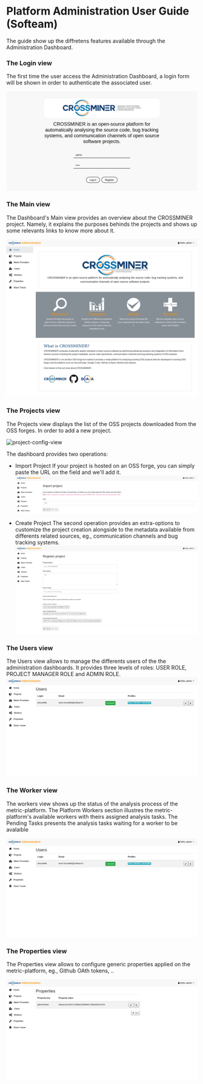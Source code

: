 # Platform Administration User Guide (Softeam)
The guide show up the diffretens features available through the Administration Dashboard.

### The Login view
The first time the user access the Administration Dashboard, a login form will be shown in order to authenticate the associated user.

![login-view](./screenshots/login-view.png)

### The Main view
The Dashboard's Main view provides an overview about the CROSSMINER project. Namely, it explains the purposes behinds the projects and shows up some relevants links to know more about it.

![main-view](./screenshots/main-view.png)

### The Projects view
The Projects view displays the list of the OSS projects downloaded from the OSS forges. In order to add a new project.

![project-config-view](./screenshots/project-view.png)

The dashboard provides two operations:
* Import Project
If your project is hosted on an OSS forge, you can simply paste the URL on the field and we'll add it.
![import-project-view](./screenshots/import-project-view.png)

* Create Project
The second operation provides an extra-options to customize the project creation alongside to the metadata available from differents related sources, eg., communication channels and bug tracking systems.
![create-project-view](./screenshots/create-project-view.png)

### The Users view
The Users view allows to manage the differents users of the the administration dashboards. It provides three levels of roles: USER ROLE, PROJECT MANAGER ROLE and ADMIN ROLE.
![users-management-view](./screenshots/users-management-view.png)

### The Worker view
The workers view shows up the status of the analysis process of the metric-platform. The Platform Workers section illustres the metric-platform's available workers with theirs assigned analysis tasks. The Pending Tasks presents the analysis tasks waiting for a worker to be avalaible

![users-management-view](./screenshots/users-management-view.png)

### The Properties view
The Properties view allows to configure generic properties applied on the metric-platform, eg., Github OAth tokens, ..

![properties-view](./screenshots/properties-view.png)
